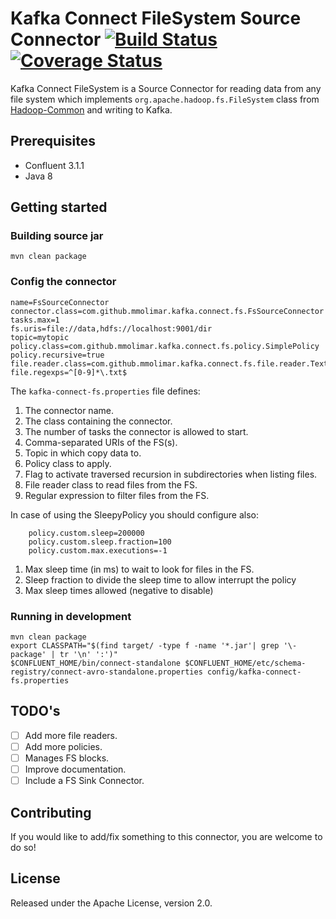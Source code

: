 # Kafka Connect FileSystem Source Connector [![Build Status](https://travis-ci.org/mmolimar/kafka-connect-fs.svg?branch=master)](https://travis-ci.org/mmolimar/kafka-connect-fs.svg?branch=master)[![Coverage Status](https://coveralls.io/repos/github/mmolimar/kafka-connect-fs/badge.svg?branch=master)](https://coveralls.io/github/mmolimar/kafka-connect-fs?branch=master)

Kafka Connect FileSystem is a Source Connector for reading data from any file system which implements 
``org.apache.hadoop.fs.FileSystem`` class from [Hadoop-Common](https://github.com/apache/hadoop-common) and writing to Kafka.

## Prerequisites

- Confluent 3.1.1
- Java 8

## Getting started

### Building source jar ###
    mvn clean package

### Config the connector ###
    name=FsSourceConnector
    connector.class=com.github.mmolimar.kafka.connect.fs.FsSourceConnector
    tasks.max=1
    fs.uris=file://data,hdfs://localhost:9001/dir
    topic=mytopic
    policy.class=com.github.mmolimar.kafka.connect.fs.policy.SimplePolicy
    policy.recursive=true
    file.reader.class=com.github.mmolimar.kafka.connect.fs.file.reader.TextFileReader
    file.regexps=^[0-9]*\.txt$
The ``kafka-connect-fs.properties`` file defines:
1. The connector name.
2. The class containing the connector.
3. The number of tasks the connector is allowed to start.
4. Comma-separated URIs of the FS(s).
5. Topic in which copy data to.
6. Policy class to apply.
7. Flag to activate traversed recursion in subdirectories when listing files.
8. File reader class to read files from the FS.
9. Regular expression to filter files from the FS.

In case of using the SleepyPolicy you should configure also:
```
    policy.custom.sleep=200000
    policy.custom.sleep.fraction=100
    policy.custom.max.executions=-1
```
1. Max sleep time (in ms) to wait to look for files in the FS.
2. Sleep fraction to divide the sleep time to allow interrupt the policy
3. Max sleep times allowed (negative to disable)

### Running in development ###
```
mvn clean package
export CLASSPATH="$(find target/ -type f -name '*.jar'| grep '\-package' | tr '\n' ':')"
$CONFLUENT_HOME/bin/connect-standalone $CONFLUENT_HOME/etc/schema-registry/connect-avro-standalone.properties config/kafka-connect-fs.properties
```

## TODO's

- [ ] Add more file readers.
- [ ] Add more policies.
- [ ] Manages FS blocks.
- [ ] Improve documentation.
- [ ] Include a FS Sink Connector.

## Contributing

If you would like to add/fix something to this connector, you are welcome to do so!

## License

Released under the Apache License, version 2.0.

